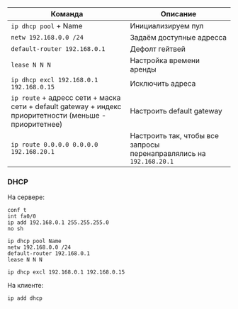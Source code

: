 | Команда                                                                                                 | Описание                                                            |
| ------------------------------------------------------------------------------------------------------- | ------------------------------------------------------------------- |
| `ip dhcp pool` + Name                                                                                   | Инициализируем пул                                                  |
| `netw 192.168.0.0 /24`                                                                                  | Задаём доступные адресса                                            |
| `default-router 192.168.0.1`                                                                            | Дефолт гейтвей                                                      |
| `lease N N N`                                                                                           | Настройка времени аренды                                            |
| `ip dhcp excl 192.168.0.1 192.168.0.15`                                                                 | Исключить адреса                                                    |
| `ip route` + адресс сети + маска сети + default gateway + индекс приоритетности (меньше - приоритетнее) | Настроить default gateway                                           |
| `ip route 0.0.0.0 0.0.0.0 192.168.20.1`                                                                 | Настроить так, чтобы все запросы перенаправлялись на `192.168.20.1` |

### DHCP
На сервере:
```
conf t
int fa0/0
ip add 192.168.0.1 255.255.255.0
no sh

ip dhcp pool Name
netw 192.168.0.0 /24
default-router 192.168.0.1
lease N N N

ip dhcp excl 192.168.0.1 192.168.0.15

```
На клиенте:
```
ip add dhcp
```